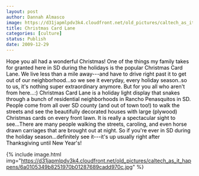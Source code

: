 ```yaml
---
layout: post
author: Dannah Almasco
image: https://d31japmlpdv3k4.cloudfront.net/old_pictures/caltech_as_it_happens/6a0105349b8251970b01287689c82a970c.jpg
title: Christmas Card Lane
categories: [culture]
status: Publish
date: 2009-12-29
---
```


<p style="color: #ff00ff;"><span style="color: #000000; ">Hope you all had a wonderful Christmas!
One of the things my family takes for granted here in SD during the holidays is the popular Christmas Card Lane. We live less than a mile away---and have to drive right past it to get out of our neighborhood...so we see it everyday, every holiday season..so to us, it's nothing super extraordinary anymore. But for you all who aren't from here...:)
Christmas Card Lane is a holiday light display that snakes through a bunch of residential neighborhoods in Rancho Penasquitos in SD. People come from all over SD county (and out of town too!) to walk the streets and see the beautifully decorated houses with large (plywood) Christmas cards on every front lawn. It is really a spectacular sight to see...There are many people walking the streets, caroling, and even horse drawn carriages that are brought out at night. 
So if you're ever in SD during the holiday season...definitely see it---it's up usually right after Thanksgiving until New Year's!


{% include image.html img="https://d31japmlpdv3k4.cloudfront.net/old_pictures/caltech_as_it_happens/6a0105349b8251970b01287689cadd970c.jpg" %}
